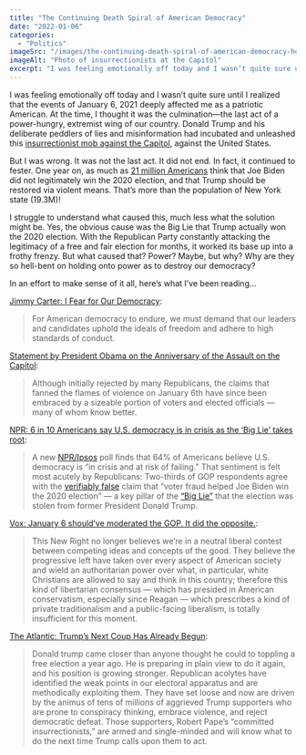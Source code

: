 ```yaml
---
title: "The Continuing Death Spiral of American Democracy"
date: "2022-01-06"
categories: 
  - "Politics"
imageSrc: "/images/the-continuing-death-spiral-of-american-democracy-hero.jpg"
imageAlt: "Photo of insurrectionists at the Capitol"
excerpt: "I was feeling emotionally off today and I wasn’t quite sure until I realized that the events of January 6, 2021 deeply affected me as a patriotic American. At the time, I thought it was the culmination—the last act of a power-hungry, extremist wing of our country. Donald Trump and his deliberate peddlers of lies and misinformation had incubated and unleashed this insurrectionist mob against the Capitol, against the United States. But I was wrong."
---
```

I was feeling emotionally off today and I wasn’t quite sure until I realized that the events of January 6, 2021 deeply affected me as a patriotic American. At the time, I thought it was the culmination—the last act of a power-hungry, extremist wing of our country. Donald Trump and his deliberate peddlers of lies and misinformation had incubated and unleashed this [insurrectionist mob against the Capitol](https://en.wikipedia.org/wiki/2021_United_States_Capitol_attack), against the United States.

But I was wrong. It was not the last act. It did not end. In fact, it continued to fester. One year on, as much as [21 million Americans](https://theconversation.com/21-million-americans-say-biden-is-illegitimate-and-trump-should-be-restored-by-violence-survey-finds-168359) think that Joe Biden did not legitimately win the 2020 election, and that Trump should be restored via violent means. That’s more than the population of New York state (19.3M)!

I struggle to understand what caused this, much less what the solution might be. Yes, the obvious cause was the Big Lie that Trump actually won the 2020 election. With the Republican Party constantly attacking the legitimacy of a free and fair election for months, it worked its base up into a frothy frenzy. But what caused that? Power? Maybe, but why? Why are they so hell-bent on holding onto power as to destroy our democracy?

In an effort to make sense of it all, here’s what I’ve been reading…

[Jimmy Carter: I Fear for Our Democracy](https://www.nytimes.com/2022/01/05/opinion/jan-6-jimmy-carter.html):

> For American democracy to endure, we must demand that our leaders and candidates uphold the ideals of freedom and adhere to high standards of conduct.

[Statement by President Obama on the Anniversary of the Assault on the Capitol](https://barackobama.medium.com/?p=f5e6a83599c7):

> Although initially rejected by many Republicans, the claims that fanned the flames of violence on January 6th have since been embraced by a sizeable portion of voters and elected officials — many of whom know better.

[NPR: 6 in 10 Americans say U.S. democracy is in crisis as the ‘Big Lie’ takes root](https://www.npr.org/2022/01/03/1069764164/american-democracy-poll-jan-6):

> A new [NPR/Ipsos](https://www.ipsos.com/en-us/seven-ten-americans-say-country-crisis-risk-failing) poll finds that 64% of Americans believe U.S. democracy is “in crisis and at risk of failing.” That sentiment is felt most acutely by Republicans: Two-thirds of GOP respondents agree with the [verifiably false](https://apnews.com/article/voter-fraud-election-2020-joe-biden-donald-trump-7fcb6f134e528fee8237c7601db3328f) claim that “voter fraud helped Joe Biden win the 2020 election” — a key pillar of the [“Big Lie”](https://www.npr.org/2021/12/23/1065277246/trump-big-lie-jan-6-election) that the election was stolen from former President Donald Trump.

[Vox: January 6 should’ve moderated the GOP. It did the opposite.](https://www.vox.com/policy-and-politics/22815765/january-6-capitol-insurrection-conservatism-sam-adler-bell):

> This New Right no longer believes we’re in a neutral liberal contest between competing ideas and concepts of the good. They believe the progressive left have taken over every aspect of American society and wield an authoritarian power over what, in particular, white Christians are allowed to say and think in this country; therefore this kind of libertarian consensus — which has presided in American conservatism, especially since Reagan — which prescribes a kind of private traditionalism and a public-facing liberalism, is totally insufficient for this moment.

[The Atlantic: Trump’s Next Coup Has Already Begun](https://www.theatlantic.com/magazine/archive/2022/01/january-6-insurrection-trump-coup-2024-election/620843/):

> Donald trump came closer than anyone thought he could to toppling a free election a year ago. He is preparing in plain view to do it again, and his position is growing stronger. Republican acolytes have identified the weak points in our electoral apparatus and are methodically exploiting them. They have set loose and now are driven by the animus of tens of millions of aggrieved Trump supporters who are prone to conspiracy thinking, embrace violence, and reject democratic defeat. Those supporters, Robert Pape’s “committed insurrectionists,” are armed and single-minded and will know what to do the next time Trump calls upon them to act.

